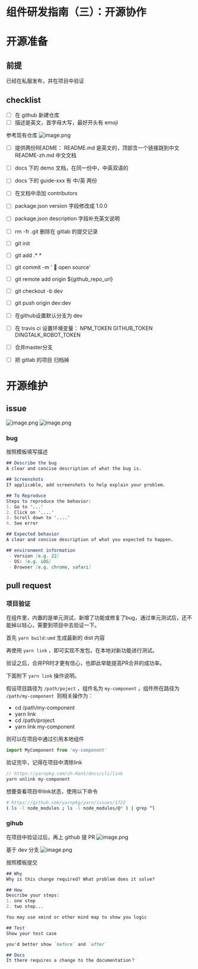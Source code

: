 # 组件研发指南（三）：开源协作

# 开源准备
## 前提
已经在私服发布，并在项目中验证

## checklist

- [ ] 在 github 新建仓库
- [ ] 描述是英文，首字母大写，最好开头有 emoji

参考现有仓库
![image.png](https://tva1.sinaimg.cn/large/006y8mN6gy1g6nizcjynzj31jm0hkq68.jpg)

- [ ] 提供两份README：
README.md 是英文的，顶部含一个链接跳到中文
README-zh.md 中文文档

- [ ] docs 下的 demo 文档，在同一份中，中英双语的
- [ ] docs 下的 guide-xxx 有 中/英 两份

- [ ] 在文档中添加 contributors

- [ ] package.json version 字段修改成 1.0.0
- [ ] package.json description 字段补充英文说明

- [ ] rm -fr .git 删除在 gitlab 的提交记录

- [ ] git init 
- [ ] git add .* *
- [ ] git commit -m ' 🎉 open source'

- [ ] git remote add origin ${github_repo_url}
- [ ] git checkout -b dev
- [ ] git push origin dev:dev

- [ ] 在github设置默认分支为 dev

- [ ] 在 travis ci 设置环境变量： NPM_TOKEN GITHUB_TOKEN DINGTALK_ROBOT_TOKEN
- [ ] 合并master分支

- [ ] 把 gitlab 的项目 归档掉

# 开源维护
## issue
![image.png](https://tva1.sinaimg.cn/large/006y8mN6gy1g6nj50gbvtj31ja0fc41h.jpg)
![image.png](https://tva1.sinaimg.cn/large/006y8mN6gy1g6nj57s11lj317k0cwmym.jpg)
### bug
按照模板填写描述

```markdown
## Describe the bug
A clear and concise description of what the bug is.

## Screenshots
If applicable, add screenshots to help explain your problem.

## To Reproduce
Steps to reproduce the behavior:
1. Go to '...'
2. Click on '....'
3. Scroll down to '....'
4. See error

## Expected behavior
A clear and concise description of what you expected to happen.

## environment information
 - Version [e.g. 22]
 - OS: [e.g. iOS]
 - Browser [e.g. chrome, safari]
```

## pull request
### 项目验证
在组件里，内置的是单元测试，新增了功能或修复了bug，通过单元测试后，还不能掉以轻心，需要到项目中去验证一下。

首先 `yarn build:umd` 生成最新的 dist 内容

再使用 `yarn link` ，即可实现不发包，在本地对新功能进行测试。

验证之后，合并PR时才更有信心，也即此举能提高PR合并的成功率。

下面附下 `yarn link` 操作说明。

假设项目路径为 `/path/poject` ，组件名为 `my-component` ，组件所在路径为 `/path/my-component`  则相关操作为：

- cd /path/my-component
- yarn link
- cd /path/project
- yarn link my-component

则可以在项目中通过引用本地组件

```javascript
import MyComponent from 'my-component'
```

验证完毕，记得在项目中清除link

```js
// https://yarnpkg.com/zh-Hant/docs/cli/link
yarn unlink my-component
```

想要查看项目中link状态，使用以下命令

```sh
# https://github.com/yarnpkg/yarn/issues/1722
( ls -l node_modules ; ls -l node_modules/@* ) | grep ^l
```

### gihub
在项目中验证过后，再上 github 提 PR
![image.png](https://tva1.sinaimg.cn/large/006y8mN6gy1g6nj5divggj31ke0dsacw.jpg)

基于 dev 分支
![image.png](https://tva1.sinaimg.cn/large/006y8mN6gy1g6nj5ojnpzj31ik08emyu.jpg)

按照模板提交

```markdown
## Why
Why is this change required? What problem does it solve?

## How
Describe your steps:
1. one step
2. two step...

You may use xmind or other mind map to show you logic

## Test
Show your test case

you'd better show `before` and `after` 

## Docs
It there requires a change to the documentation？
```
